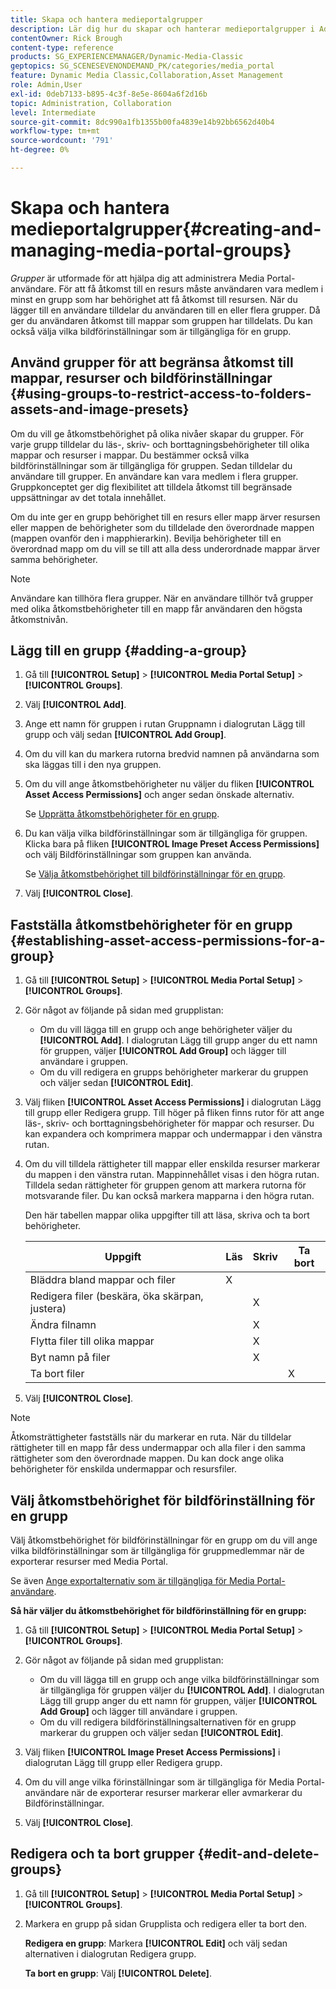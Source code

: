 ```yaml
---
title: Skapa och hantera medieportalgrupper
description: Lär dig hur du skapar och hanterar medieportalgrupper i Adobe Dynamic Media Classic.
contentOwner: Rick Brough
content-type: reference
products: SG_EXPERIENCEMANAGER/Dynamic-Media-Classic
geptopics: SG_SCENESEVENONDEMAND_PK/categories/media_portal
feature: Dynamic Media Classic,Collaboration,Asset Management
role: Admin,User
exl-id: 0deb7133-b895-4c3f-8e5e-8604a6f2d16b
topic: Administration, Collaboration
level: Intermediate
source-git-commit: 8dc990a1fb1355b00fa4839e14b92bb6562d40b4
workflow-type: tm+mt
source-wordcount: '791'
ht-degree: 0%

---
```


# Skapa och hantera medieportalgrupper{#creating-and-managing-media-portal-groups}

*Grupper* är utformade för att hjälpa dig att administrera Media Portal-användare. För att få åtkomst till en resurs måste användaren vara medlem i minst en grupp som har behörighet att få åtkomst till resursen. När du lägger till en användare tilldelar du användaren till en eller flera grupper. Då ger du användaren åtkomst till mappar som gruppen har tilldelats. Du kan också välja vilka bildförinställningar som är tillgängliga för en grupp.

## Använd grupper för att begränsa åtkomst till mappar, resurser och bildförinställningar {#using-groups-to-restrict-access-to-folders-assets-and-image-presets}

Om du vill ge åtkomstbehörighet på olika nivåer skapar du grupper. För varje grupp tilldelar du läs-, skriv- och borttagningsbehörigheter till olika mappar och resurser i mappar. Du bestämmer också vilka bildförinställningar som är tillgängliga för gruppen. Sedan tilldelar du användare till grupper. En användare kan vara medlem i flera grupper. Gruppkonceptet ger dig flexibilitet att tilldela åtkomst till begränsade uppsättningar av det totala innehållet.

Om du inte ger en grupp behörighet till en resurs eller mapp ärver resursen eller mappen de behörigheter som du tilldelade den överordnade mappen (mappen ovanför den i mapphierarkin). Bevilja behörigheter till en överordnad mapp om du vill se till att alla dess underordnade mappar ärver samma behörigheter.

>[!NOTE]
>
>Användare kan tillhöra flera grupper. När en användare tillhör två grupper med olika åtkomstbehörigheter till en mapp får användaren den högsta åtkomstnivån.

## Lägg till en grupp {#adding-a-group}

1. Gå till **[!UICONTROL Setup]** > **[!UICONTROL Media Portal Setup]** > **[!UICONTROL Groups]**.
1. Välj **[!UICONTROL Add]**.
1. Ange ett namn för gruppen i rutan Gruppnamn i dialogrutan Lägg till grupp och välj sedan **[!UICONTROL Add Group]**.
1. Om du vill kan du markera rutorna bredvid namnen på användarna som ska läggas till i den nya gruppen.
1. Om du vill ange åtkomstbehörigheter nu väljer du fliken **[!UICONTROL Asset Access Permissions]** och anger sedan önskade alternativ.

   Se [Upprätta åtkomstbehörigheter för en grupp](creating-media-portal-groups.md#establishing_asset_access_permissions_for_a_group).

1. Du kan välja vilka bildförinställningar som är tillgängliga för gruppen. Klicka bara på fliken **[!UICONTROL Image Preset Access Permissions]** och välj Bildförinställningar som gruppen kan använda.

   Se [Välja åtkomstbehörighet till bildförinställningar för en grupp](creating-media-portal-groups.md#choosing_image_preset_access_permissions_for_a_group).

1. Välj **[!UICONTROL Close]**.

## Fastställa åtkomstbehörigheter för en grupp {#establishing-asset-access-permissions-for-a-group}

1. Gå till **[!UICONTROL Setup]** > **[!UICONTROL Media Portal Setup]** > **[!UICONTROL Groups]**.
1. Gör något av följande på sidan med grupplistan:

   * Om du vill lägga till en grupp och ange behörigheter väljer du **[!UICONTROL Add]**. I dialogrutan Lägg till grupp anger du ett namn för gruppen, väljer **[!UICONTROL Add Group]** och lägger till användare i gruppen.
   * Om du vill redigera en grupps behörigheter markerar du gruppen och väljer sedan **[!UICONTROL Edit]**.

1. Välj fliken **[!UICONTROL Asset Access Permissions]** i dialogrutan Lägg till grupp eller Redigera grupp. Till höger på fliken finns rutor för att ange läs-, skriv- och borttagningsbehörigheter för mappar och resurser. Du kan expandera och komprimera mappar och undermappar i den vänstra rutan.
1. Om du vill tilldela rättigheter till mappar eller enskilda resurser markerar du mappen i den vänstra rutan. Mappinnehållet visas i den högra rutan. Tilldela sedan rättigheter för gruppen genom att markera rutorna för motsvarande filer. Du kan också markera mapparna i den högra rutan.

   Den här tabellen mappar olika uppgifter till att läsa, skriva och ta bort behörigheter.

   | Uppgift | Läs | Skriv | Ta bort |
   | --- | --- | --- | --- |
   | Bläddra bland mappar och filer | X | | |
   | Redigera filer (beskära, öka skärpan, justera) | | X | |
   | Ändra filnamn | | X | |
   | Flytta filer till olika mappar | | X | |
   | Byt namn på filer | | X | |
   | Ta bort filer | | | X |

1. Välj **[!UICONTROL Close]**.

>[!NOTE]
>
>Åtkomsträttigheter fastställs när du markerar en ruta. När du tilldelar rättigheter till en mapp får dess undermappar och alla filer i den samma rättigheter som den överordnade mappen. Du kan dock ange olika behörigheter för enskilda undermappar och resursfiler.

## Välj åtkomstbehörighet för bildförinställning för en grupp

Välj åtkomstbehörighet för bildförinställningar för en grupp om du vill ange vilka bildförinställningar som är tillgängliga för gruppmedlemmar när de exporterar resurser med Media Portal.

Se även [Ange exportalternativ som är tillgängliga för Media Portal-användare](specifying-export-options-available-media.md#specifying_export_options_available_to_media_portal_users).

**Så här väljer du åtkomstbehörighet för bildförinställning för en grupp:**

1. Gå till **[!UICONTROL Setup]** > **[!UICONTROL Media Portal Setup]** > **[!UICONTROL Groups]**.
1. Gör något av följande på sidan med grupplistan:

   * Om du vill lägga till en grupp och ange vilka bildförinställningar som är tillgängliga för gruppen väljer du **[!UICONTROL Add]**. I dialogrutan Lägg till grupp anger du ett namn för gruppen, väljer **[!UICONTROL Add Group]** och lägger till användare i gruppen.
   * Om du vill redigera bildförinställningsalternativen för en grupp markerar du gruppen och väljer sedan **[!UICONTROL Edit]**.

1. Välj fliken **[!UICONTROL Image Preset Access Permissions]** i dialogrutan Lägg till grupp eller Redigera grupp.
1. Om du vill ange vilka förinställningar som är tillgängliga för Media Portal-användare när de exporterar resurser markerar eller avmarkerar du Bildförinställningar.
1. Välj **[!UICONTROL Close]**.

## Redigera och ta bort grupper {#edit-and-delete-groups}

1. Gå till **[!UICONTROL Setup]** > **[!UICONTROL Media Portal Setup]** > **[!UICONTROL Groups]**.
1. Markera en grupp på sidan Grupplista och redigera eller ta bort den.

   **Redigera en grupp**: Markera **[!UICONTROL Edit]** och välj sedan alternativen i dialogrutan Redigera grupp.

   **Ta bort en grupp**: Välj **[!UICONTROL Delete]**.
